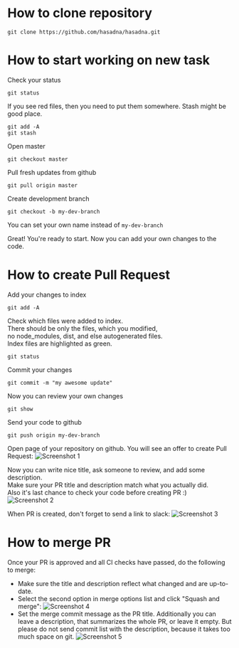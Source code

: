 # How to clone repository
```
git clone https://github.com/hasadna/hasadna.git
```

# How to start working on new task
Check your status
```
git status
```
If you see red files, then you need to put them somewhere. Stash might be good place.
```
git add -A
git stash
```
Open master
```
git checkout master
```
Pull fresh updates from github
```
git pull origin master
```
Create development branch
```
git checkout -b my-dev-branch
```
You can set your own name instead of `my-dev-branch`  

Great! You're ready to start. Now you can add your own changes to the code.

# How to create Pull Request
Add your changes to index
```
git add -A
```
Check which files were added to index.  
There should be only the files, which you modified,  
no node_modules, dist, and else autogenerated files.  
Index files are highlighted as green.
```
git status
```
Commit your changes
```
git commit -m "my awesome update"
```
Now you can review your own changes
```
git show
```
Send your code to github
```
git push origin my-dev-branch
```

Open page of your repository on github. You will see an offer to create Pull Request:
![Screenshot 1](https://i.imgur.com/ChTkwOt.png)

Now you can write nice title, ask someone to review, and add some description.  
Make sure your PR title and description match what you actually did.  
Also it's last chance to check your code before creating PR :)
![Screenshot 2](https://i.imgur.com/lIvipvz.png)

When PR is created, don't forget to send a link to slack:
![Screenshot 3](https://i.imgur.com/eA1zFQt.png)

# How to merge PR
Once your PR is approved and all CI checks have passed, do the following to merge:
* Make sure the title and description reflect what changed and are up-to-date.
* Select the second option in merge options list and click "Squash and merge":
![Screenshot 4](https://i.imgur.com/Lne6GbI.png)
* Set the merge commit message as the PR title. Additionally you can leave a description, that summarizes the whole PR, or leave it empty. But please do not send commit list with the description, because it takes too much space on git.
![Screenshot 5](https://i.imgur.com/ZuiGruB.png)
